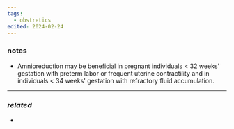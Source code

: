 ```yaml
---
tags:
  - obstretics
edited: 2024-02-24
---
```

### notes
- Amnioreduction may be beneficial in pregnant individuals < 32 weeks' gestation with preterm labor or frequent uterine contractility and in individuals < 34 weeks' gestation with refractory fluid accumulation. 

---
### *related*
- 